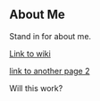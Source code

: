 ## About Me

Stand in for about me.

[Link to wiki](https://en.wikipedia.org/wiki/Main_Page)

[link to another page 2](/page2.md)

Will this work?
